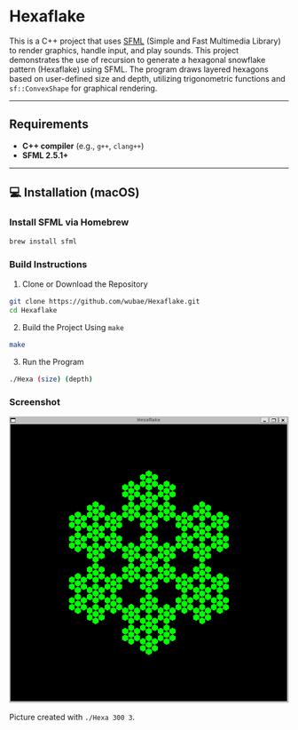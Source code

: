 # Hexaflake

This is a C++ project that uses [SFML](https://www.sfml-dev.org/) (Simple and Fast Multimedia Library) to render graphics, handle input, and play sounds. This project demonstrates the use of recursion to generate a hexagonal snowflake pattern (Hexaflake) using SFML. The program draws layered hexagons based on user-defined size and depth, utilizing trigonometric functions and `sf::ConvexShape` for graphical rendering.

---

## Requirements

- **C++ compiler** (e.g., `g++`, `clang++`)
- **SFML 2.5.1+**

---

## 💻 Installation (macOS)

### Install SFML via Homebrew
```bash
brew install sfml
```

### Build Instructions
1. Clone or Download the Repository
```bash
git clone https://github.com/wubae/Hexaflake.git
cd Hexaflake
```

2. Build the Project Using `make`
```bash
make
```

3. Run the Program
```bash
./Hexa (size) (depth)
```

### Screenshot
![Screenshot](/screenshot.png)

Picture created with `./Hexa 300 3`.
